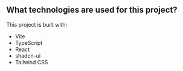 

## What technologies are used for this project?

This project is built with:

- Vite
- TypeScript
- React
- shadcn-ui
- Tailwind CSS
  
